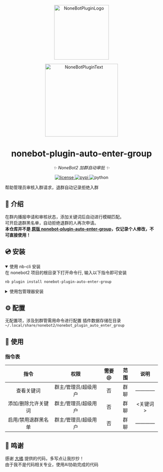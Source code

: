 <div align="center">
  <a href="https://v2.nonebot.dev/store"><img src="https://github.com/A-kirami/nonebot-plugin-template/raw/resources/nbp_logo.png" width="180" height="180" alt="NoneBotPluginLogo"></a>
  <br>
  <p><img src="https://github.com/A-kirami/nonebot-plugin-template/raw/resources/NoneBotPlugin.svg" width="240" alt="NoneBotPluginText"></p>
</div>

<div align="center">

# nonebot-plugin-auto-enter-group

_✨ NoneBot2 加群自动审批 ✨_


<a href="./LICENSE">
    <img src="https://img.shields.io/github/license/padoru233/nonebot-plugin-auto-enter-group.svg" alt="license">
</a>
<a href="https://pypi.python.org/pypi/nonebot-plugin-auto-enter-group">
    <img src="https://img.shields.io/pypi/v/nonebot-plugin-auto-enter-group.svg" alt="pypi">
</a>
<img src="https://img.shields.io/badge/python-3.9+-blue.svg" alt="python">

</div>

帮助管理员审核入群请求，退群自动记录拒绝入群

## 📖 介绍

在群内播报申请和审核状态，添加关键词后自动进行模糊匹配。  
可开启退群黑名单，自动拒绝退群的人再次申请。  
**本仓库并不是 [原版 nonebot-plugin-auto-enter-group](https://github.com/padoru233/nonebot-plugin-auto-enter-group)，仅记录个人修改，不可直接使用！**

## 💿 安装

<details open>
<summary>使用 nb-cli 安装</summary>
在 nonebot2 项目的根目录下打开命令行, 输入以下指令即可安装

    nb plugin install nonebot-plugin-auto-enter-group

</details>

<details>
<summary>使用包管理器安装</summary>
在 nonebot2 项目的插件目录下, 打开命令行, 根据你使用的包管理器, 输入相应的安装命令

<details>
<summary>pip</summary>

    pip install nonebot-plugin-auto-enter-group
</details>
<details>
<summary>pdm</summary>

    pdm add nonebot-plugin-auto-enter-group
</details>
<details>
<summary>poetry</summary>

    poetry add nonebot-plugin-auto-enter-group
</details>
<details>
<summary>conda</summary>

    conda install nonebot-plugin-auto-enter-group
</details>

打开 nonebot2 项目根目录下的 `pyproject.toml` 文件, 在 `[tool.nonebot]` 部分追加写入

    plugins = ["nonebot_plugin_auto_enter_group"]

</details>

## ⚙️ 配置

无配置项，涉及到群管需用命令进行配置
插件数据存储在目录 ``~/.local/share/nonebot2/nonebot_plugin_auto_enter_group``

## 🎉 使用
### 指令表
| 指令 | 权限 | 需要@ | 范围 | 说明 |
|:-----:|:----:|:----:|:----:|:----:|
| 查看关键词 | 群主/管理员/超级用户 | 否 | 群聊 | ———— |
| 添加/删除允许关键词 | 群主/管理员/超级用户 | 否 | 群聊 | <关键词> |
| 启用/禁用退群黑名单 | 群主/管理员/超级用户 | 否 | 群聊 | ———— |

## 🌹 鸣谢

感谢 [大橘](https://github.com/zhiyu1998) 提供的代码，多写点让我抄抄！  
由于我不是代码相关专业，使用AI协助完成的代码
